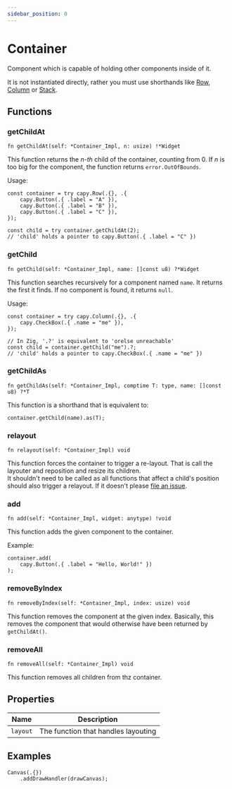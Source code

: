 ```yaml
---
sidebar_position: 0
---
```

# Container
Component which is capable of holding other components inside of it.

It is not instantiated directly, rather you must use shorthands like [Row](row.md), [Column](column.md) or [Stack](stack.md).

## Functions
### getChildAt
```zig
fn getChildAt(self: *Container_Impl, n: usize) !*Widget
```
This function returns the *n-th* child of the container, counting from 0. If *n* is too big for the component, the function returns `error.OutOfBounds`.

Usage:
```zig
const container = try capy.Row(.{}, .{
	capy.Button(.{ .label = "A" }),
	capy.Button(.{ .label = "B" }),
	capy.Button(.{ .label = "C" }),
});

const child = try container.getChildAt(2);
// 'child' holds a pointer to capy.Button(.{ .label = "C" })
```

### getChild
```zig
fn getChild(self: *Container_Impl, name: []const u8) ?*Widget
```
This function searches recursively for a component named `name`. It returns the first it finds. If no component is found, it returns `null`.

Usage:
```zig
const container = try capy.Column(.{}, .{
	capy.CheckBox(.{ .name = "me" }),
});

// In Zig, '.?' is equivalent to 'orelse unreachable'
const child = container.getChild("me").?;
// 'child' holds a pointer to capy.CheckBox(.{ .name = "me" })
```

### getChildAs
```zig
fn getChildAs(self: *Container_Impl, comptime T: type, name: []const u8) ?*T
```
This function is a shorthand that is equivalent to:
```zig
container.getChild(name).as(T);
```

### relayout
```zig
fn relayout(self: *Container_Impl) void
```
This function forces the container to trigger a re-layout. That is call the layouter and reposition and resize its children.  
It shouldn't need to be called as all functions that affect a child's position should also trigger a relayout. If it doesn't please [file an issue](https://github.com/capy-ui/capy/issues).

### add
```zig
fn add(self: *Container_Impl, widget: anytype) !void
```
This function adds the given component to the container.

Example:
```zig
container.add(
	capy.Button(.{ .label = "Hello, World!" })
);
```

### removeByIndex
```zig
fn removeByIndex(self: *Container_Impl, index: usize) void
```
This function removes the component at the given index. Basically, this removes the component that would otherwise have been returned by `getChildAt()`.

### removeAll
```zig
fn removeAll(self: *Container_Impl) void
```
This function removes all children from thz container.


## Properties
Name | Description
---- | -----------
`layout` | The function that handles layouting

## Examples
```zig
Canvas(.{})
    .addDrawHandler(drawCanvas);
```
